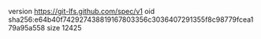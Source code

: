 version https://git-lfs.github.com/spec/v1
oid sha256:e64b40f742927438819167803356c3036407291355f8c98779fcea179a95a558
size 12425
